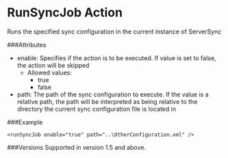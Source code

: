 RunSyncJob Action
==============
Runs the specified sync configuration in the current instance of ServerSync

###Attributes
- enable: Specifies if the action is to be executed. If value is set to false,
  the action will be skipped
	- Allowed values:
		- true
		- false
- path: The path of the sync configuration to execute. If the value is a
  relative path, the path will be interpreted as being relative to the
  directory the current sync configuration file is located in


###Example

	<runSyncJob enable="true" path="..\OtherConfiguration.xml" />

###Versions
Supported in version 1.5 and above.  
